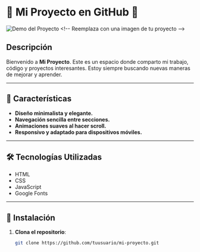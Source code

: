 # 🌟 Mi Proyecto en GitHub 🌟

![Demo del Proyecto]([[https://via.placeholder.com/800x400?text=Demo+del+Proyecto](https://share.creavite.co/67155261b23406fceac11016.gif)](https://share.creavite.co/671552e8b23406fceac11017.png))  <!-- Reemplaza con una imagen de tu proyecto -->

## Descripción

Bienvenido a **Mi Proyecto**. Este es un espacio donde comparto mi trabajo, código y proyectos interesantes. Estoy siempre buscando nuevas maneras de mejorar y aprender.

---

## 📌 Características

- **Diseño minimalista y elegante.**
- **Navegación sencilla entre secciones.**
- **Animaciones suaves al hacer scroll.**
- **Responsivo y adaptado para dispositivos móviles.**

---

## 🛠️ Tecnologías Utilizadas

- HTML
- CSS
- JavaScript
- Google Fonts

---

## 🚀 Instalación

1. **Clona el repositorio**:
   ```bash
   git clone https://github.com/tuusuario/mi-proyecto.git
